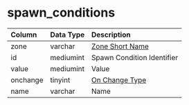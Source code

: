 # spawn\_conditions

| Column | Data Type | Description |
| :--- | :--- | :--- |
| zone | varchar | [Zone Short Name](../../../../categories/zones/zone-list) |
| id | mediumint | Spawn Condition Identifier |
| value | mediumint | Value |
| onchange | tinyint | [On Change Type](../../../../categories/npc/spawns/on-change-types) |
| name | varchar | Name |

